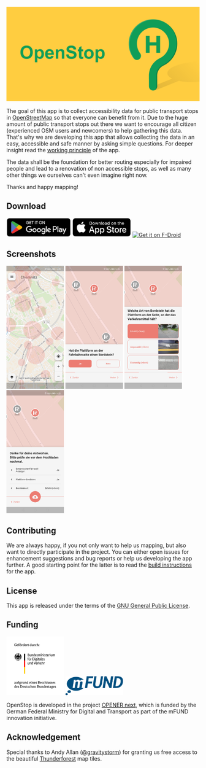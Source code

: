 ![OpenStop](fastlane/metadata/android/en-US/images/featureGraphic.png)

The goal of this app is to collect accessibility data for public transport stops in [OpenStreetMap](https://www.openstreetmap.org) so that everyone can benefit from it.
Due to the huge amount of public transport stops out there we want to encourage all citizen (experienced OSM users and newcomers) to help gathering this data. That's why we are developing this app that allows collecting the data in an easy, accessible and safe manner by asking simple questions. For deeper insight read  the [working principle](/docs/WORKING_PRINCIPLE.md) of the app.

The data shall be the foundation for better routing especially for impaired people and lead to a renovation of non accessible stops, as well as many other things we ourselves can't even imagine right now.

Thanks and happy mapping!

## Download
[<img src="https://github.com/OPENER-next/OpenStop-website/blob/main/img/badges/Google_Play_Store_Badge_EN.svg"
    alt="Get it on Google Play"
    height="50">](https://play.google.com/store/apps/details?id=de.tu_chemnitz.etit.sse.openstop)
[<img src="https://github.com/OPENER-next/OpenStop-website/blob/main/img/badges/App_Store_Badge_EN.svg"
    alt="Download on the App Store"
    height="50">](https://apps.apple.com/app/id6444187660)
[<img src="https://openstop.app/img/badges/F-Droid_Badge_EN.svg"
    alt="Get it on F-Droid"
    height="50">](https://f-droid.org/de/packages/de.tu_chemnitz.etit.sse.openstop/)

## Screenshots
<img src="fastlane/metadata/android/en-US/images/phoneScreenshots/screenshot01.png" alt="Screenshot with visualized stop areas" width=150> <img src="fastlane/metadata/android/en-US/images/phoneScreenshots/screenshot02.png" alt="Screenshot with bool question dialog" width=150> <img src="fastlane/metadata/android/en-US/images/phoneScreenshots/screenshot03.png" alt="Screenshot with list question dialog" width=150> <img src="fastlane/metadata/android/en-US/images/phoneScreenshots/screenshot04.png" alt="Screenshot with upload dialog" width=150>

## Contributing
We are always happy, if you not only want to help us mapping, but also want to directly participate in the project. You can either open issues for enhancement suggestions and bug reports or help us developing the app further. A good starting point for the latter is to read the [build instructions](/docs/BUILD.md) for the app.

## License
This app is released under the terms of the [GNU General Public License](/LICENSE).

## Funding
<img src="assets/images/logos/BMDV_Fz_2021_Office_Farbe_de.png" alt="Logo of the German Federal Ministry of Digital Affairs and Transport" width=150> <img src="assets/images/logos/mFUND_Logo_sRGB.png" alt="Logo of the mFUND innovation initiative" width=150>

OpenStop is developed in the project [OPENER next](https://openernext.de), which is funded by the German Federal Ministry for Digital and Transport as part of the mFUND innovation initiative.

## Acknowledgement
Special thanks to Andy Allan ([@gravitystorm](https://github.com/gravitystorm/)) for granting us free access to the beautiful [Thunderforest](https://www.thunderforest.com/) map tiles.

